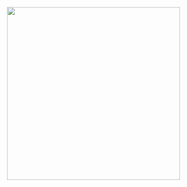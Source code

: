 <p align="center">
  <img src="https://media.tenor.com/U6CFD229bzMAAAAM/marge-simpsons.gif" width="400" />
</p>
